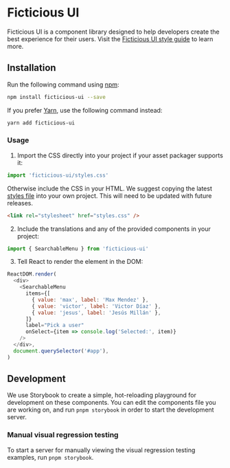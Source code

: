 # Ficticious UI

Ficticious UI is a component library designed to help developers create the best
experience for their users. Visit the
[Ficticious UI style guide](https://www.figma.com/design/v2h33VlX8BCqcVwNcYKb99/Case-study---Jorge-Ruvalcaba?node-id=0-1&t=A94F8EnW8sCwRagq-0)
to learn more.

## Installation

Run the following command using [npm](https://www.npmjs.com/):

```bash
npm install ficticious-ui --save
```

If you prefer [Yarn](https://yarnpkg.com/en/), use the following command
instead:

```bash
yarn add ficticious-ui
```

### Usage

1. Import the CSS directly into your project if your asset packager supports it:

```js
import 'ficticious-ui/styles.css'
```

Otherwise include the CSS in your HTML. We suggest copying the latest
[styles file](https://unpkg.com/ficticious-ui@0.0.1/dist/styles.css) into your
own project. This will need to be updated with future releases.

```html
<link rel="stylesheet" href="styles.css" />
```

2. Include the translations and any of the provided components in your project:

```js
import { SearchableMenu } from 'ficticious-ui'
```

3. Tell React to render the element in the DOM:

```js
ReactDOM.render(
  <div>
    <SearchableMenu
      items={[
        { value: 'max', label: 'Max Mendez' },
        { value: 'victor', label: 'Victor Díaz' },
        { value: 'jesus', label: 'Jesús Millán' },
      ]}
      label="Pick a user"
      onSelect={item => console.log('Selected:', item)}
    />
  </div>,
  document.querySelector('#app'),
)
```

## Development

We use Storybook to create a simple, hot-reloading playground for development on
these components. You can edit the components file you are working on, and run
`pnpm storybook` in order to start the development server.

### Manual visual regression testing

To start a server for manually viewing the visual regression testing examples,
run `pnpm storybook`.
